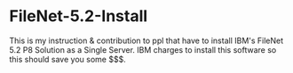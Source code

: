FileNet-5.2-Install
===================

This is my instruction &amp; contribution to ppl that have to install IBM's FileNet 5.2 P8 Solution as a Single Server. IBM charges to install this software so this should save you some $$$.
